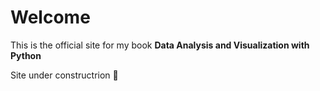 Welcome 
============================

This is the official site for my book **Data Analysis and Visualization with Python**

Site under constructrion 👷
